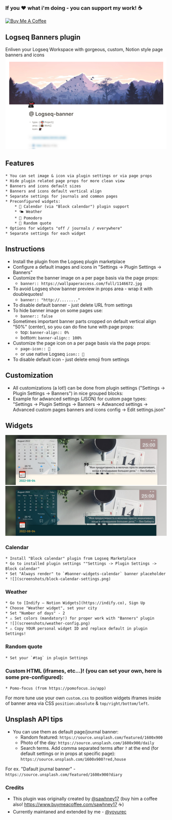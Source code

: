 ### If you ❤ what i'm doing - you can support my work! ☕
<a href="https://www.buymeacoffee.com/yoyurec" target="_blank"><img src="https://cdn.buymeacoffee.com/buttons/v2/default-yellow.png" alt="Buy Me A Coffee" style="height: 50px !important;width: 178px !important;" ></a>

## Logseq Banners plugin
Enliven your Logseq Workspace with gorgeous, custom, Notion style page banners and icons
![](screenshots/main.png)

## Features
    * You can set image & icon via plugin settings or via page props
    * Hide plugin related page props for more clean view
    * Banners and icons default sizes
    * Banners and icons default vertical align
    * Separate settings for journals and common pages
    * Preconfigured widgets:
        * 📅 Calendar (via "Block calendar") plugin support
        * 🌤 Weather
        * 🍅 Pomodoro
        * 💬 Random quote
    * Options for widgets "off / journals / everywhere"
    * Separate settings for each widget

## Instructions
* Install the plugin from the Logseq plugin marketplace
* Configure a default images and icons in "Settings -> Plugin Settings -> Banners"
* Customize the banner image on a per page basis via the page props:
    * `banner:: https://wallpaperaccess.com/full/1146672.jpg`
* To avoid Logseq show banner preview in props area - wrap it with doublequotes!
    * `banner:: "http://........"`
* To disable default banner - just delete URL from settings
* To hide banner image on some pages use:
    * `banner:: false`
*  Sometimes important banner parts cropped on default vertical align "50%" (center), so you can do fine tune with page props:
    * top: `banner-align:: 0%`
    * bottom: `banner-align:: 100%`
* Customize the page icon on a per page basis via the page props:
    * `page-icon:: 💸`
    * or use native Logseq `icon:: 💸`
* To disable default icon - just delete emoji from settings

## Customization
* All customizations (a lot!) can be done from plugin settings ("Settings -> Plugin Settings -> Banners") in nice grouped blocks:
* Example for adwanced settings (JSON) for custom page types: "Settings -> Plugin Settings -> Banners -> Adwanced settings -> Advanced custom pages banners and icons config -> Edit settings.json"

## Widgets
![](screenshots/widgets-light-01.png)
![](screenshots/widgets-dark-01.png)

### Calendar
    * Install "Block calendar" plugin from Logseq Marketplace
    * Go to installed plugin settings ""Settings -> Plugin Settings -> Block calendar"
    * Set "Always render" to `#banner-widgets-calendar` banner placeholder
    * ![](screenshots/block-calendar-settings.png)

### Weather
    * Go to [Indify – Notion Widgets](https://indify.co), Sign Up
    * Choose "Weather widget", set your city
    * Set "Number of days" - 2
    * ⚠ Set colors (mandatory!) for proper work with "Banners" plugin
    * ![](screenshots/weather-config.png)
    * ⚠ Copy YOUR personal widget ID and replace default in plugin Settings!

### Random quote
    * Set your `#tag` in plugin Settings

### Custom HTML (iframes, etc...)! (you can set your own, here is some pre-configured):
    * Pomo-focus (from https://pomofocus.io/app)

For more tune use your own `custom.css` to position widgets iframes inside of banner area via CSS `position:absolute` & `top/right/bottom/left`.

## Unsplash API tips

* You can use them as default page/journal banner:
    * Random featured: `https://source.unsplash.com/featured/1600x900`
    * Photo of the day: `https://source.unsplash.com/1600x900/daily`
    * Search terms. Add comma separated terms after `?` at the end (for default settings or in props at specific page): `https://source.unsplash.com/1600x900?red,house`

For ex. "Dafault journal banner" - `https://source.unsplash.com/featured/1600x900?diary`

### Credits
- This plugin was originally created by [@sawhney17](https://github.com/sawhney17) (buy him a coffee also! https://www.buymeacoffee.com/sawhney17 ☕)
- Currently maintaned and extended by me - [@yoyurec](https://github.com/yoyurec)
